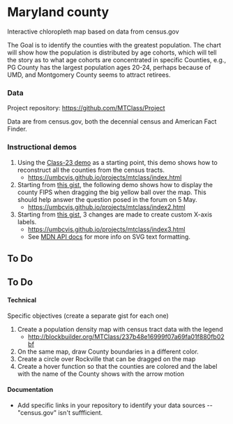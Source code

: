 # Maryland county

Interactive chloropleth map based on data from census.gov

The Goal is to identify the counties with the greatest population.
The chart will show how the population is distributed by age cohorts, which
will tell the story as to what age cohorts are concentrated in specific Counties, e.g., PG County has the largest population ages 20-24, perhaps because of UMD, and Montgomery County seems to attract retirees.

### Data

Project repository: https://github.com/MTClass/Project

Data are from census.gov, both the decennial census and American Fact Finder.

### Instructional demos

1. Using the [Class-23 demo](https://umbcvis.github.io/classes/class-12) as a starting point,
this demo shows how to reconstruct all the counties from the census tracts.
    * https://umbcvis.github.io/projects/mtclass/index.html
2. Starting from [this gist](https://gist.github.com/MTClass/65b5751166dbf5a32a70bf47e41e4a00), the following demo shows how to display the county FIPS when dragging the big yellow ball over the map. This should help answer the question posed in the forum on 5 May.
    * https://umbcvis.github.io/projects/mtclass/index2.html
3. Starting from [this gist](https://gist.github.com/MTClass/d8b6c866f20730e572da366589e99a14), 3 changes are made to create custom X-axis labels. 
    * https://umbcvis.github.io/projects/mtclass/index3.html
    * See [MDN API docs](https://developer.mozilla.org/en-US/docs/Web/SVG/Element/text) for more info on SVG text formatting.

## To Do

## To Do

#### Technical

Specific objectives (create a separate gist for each one)

1. Create a population density map with census tract data with the legend
    * http://blockbuilder.org/MTClass/237b48e16999f07a69fa01f880fb02bf
2. On the same map, draw County boundaries in a different color.
3. Create a circle over Rockville that can be dragged on the map
4. Create a hover function so that the counties are colored and the label with the name of the County shows with the arrow motion

#### Documentation

* Add specific links in your repository to identify your data sources -- "census.gov" isn't suffficient.
